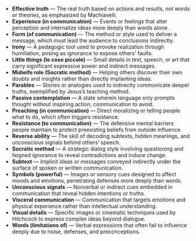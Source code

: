 - **Effective truth** — The real truth based on actions and results, not words or theories, as emphasized by Machiavelli.  
- **Experience (in communication)** — Events or feelings that alter perception and internalize ideas more deeply than words alone.  
- **Form (of communication)** — The method or style used to deliver a message, which must lead the audience to conclusions indirectly.  
- **Irony** — A pedagogic tool used to provoke realization through humiliation, posing as ignorance to expose others’ faults.  
- **Little things (le cose piccole)** — Small details in text, speech, or art that carry significant expressive power and indirect messages.  
- **Midwife role (Socratic method)** — Helping others discover their own doubts and insights rather than directly implanting ideas.  
- **Parables** — Stories or analogies used to indirectly communicate deeper truths, exemplified by Jesus’s teaching method.  
- **Passive contemplation** — A state wherein language only prompts thought without inspiring action; communication to avoid.  
- **Preaching (in communication)** — Direct moralizing or telling people what to do, which often triggers resistance.  
- **Resistance (to communication)** — The defensive mental barriers people maintain to protect preexisting beliefs from outside influence.  
- **Reverse ability** — The skill of decoding subtexts, hidden meanings, and unconscious signals behind others’ speech.  
- **Socratic method** — A strategic dialog style involving questioning and feigned ignorance to reveal contradictions and induce change.  
- **Subtext** — Implicit ideas or messages conveyed indirectly under the surface of spoken or written communication.  
- **Symbols (powerful)** — Images or sensory cues designed to affect moods and emotions, penetrating defenses more deeply than words.  
- **Unconscious signals** — Nonverbal or indirect cues embedded in communication that reveal hidden intentions or truths.  
- **Visceral communication** — Communication that targets emotions and physical experience rather than intellectual understanding.  
- **Visual details** — Specific images or cinematic techniques used by Hitchcock to express complex ideas beyond dialogue.  
- **Words (limitations of)** — Verbal expressions that often fail to influence deeply due to noise, defenses, and preconceptions.
